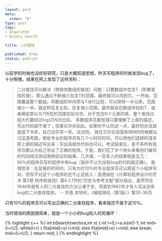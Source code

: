 ```yaml
---
layout: post
meta: 
  views: "6"
type: post
tags: 
- Algorithm
- Binary Search

title: 二分查找

published: true
status: publish
---
```

以前学的时候也没好好研究，只是大概知道思想，昨天写程序的时候发现bug了，十分惭愧，结果在网上发现了这样资料：

>二分查找可以解决（预排序数组的查找）问题：只要数组中包含T（即要查找的值），那么通过不断缩小包含T的范围，最终就可以找到它。一开始，范围覆盖整个数组。将数组的中间项与T进行比较，可以排除一半元素，范围缩小一半。就这样反复比较，反复缩小范围，最终就会在数组中找到T，或者确定原以为T所在的范围实际为空。对于包含N个元素的表，整个查找过程大约要经过log(2)N次比较。 
>多数程序员都觉得只要理解了上面的描述，写出代码就不难了；但事实并非如此。如果你不认同这一点，最好的办法就是放下书本，自己动手写一写。试试吧。 
>我在贝尔实验室和IBM的时候都出过这道考题。那些专业的程序员有几个小时的时间，可以用他们选择的语言把上面的描述写出来；写出高级伪代码也可以。考试结束后，差不多所有程序员都认为自己写出了正确的程序。于是，我们花了半个钟头来看他们编写的代码经过测试用例验证的结果。几次课，一百多人的结果相差无几：90%的程序员写的程序中有bug（我并不认为没有bug的代码就正确）。 
>我很惊讶：在足够的时间内，只有大约10%的专业程序员可以把这个小程序写对。但写不对这个小程序的还不止这些人：高德纳在《计算机程序设计的艺术 第3卷 排序和查找》第6.2.1节的“历史与参考文献”部分指出，虽然早在1946年就有人将二分查找的方法公诸于世，但直到1962年才有人写出没有bug的二分查找程序。 
>			-- 乔恩.本特利，《编程珠玑（第1版）》第35-36页

只有10%的程序员可以写出正确的二分查找程序，看来我还不属于这10%。

当时错误的原因很简单，就是一个小小的bug陷入的死循环：

{% highlight c++ %}
int bSearch(vector<int>a,int x)
{
    int l=0,r=a.size()-1;
    int mid=(l+r)/2;
    while(l<r)
    {
        if(a[mid]<x) l=mid;
        else if(a[mid]>x) r=mid;
        else break;
        mid=(l+r)/2;
    }
    return mid;
}
{% endhighlight %}

